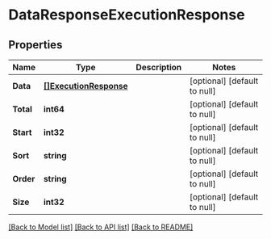 # DataResponseExecutionResponse

## Properties
Name | Type | Description | Notes
------------ | ------------- | ------------- | -------------
**Data** | [**[]ExecutionResponse**](ExecutionResponse.md) |  | [optional] [default to null]
**Total** | **int64** |  | [optional] [default to null]
**Start** | **int32** |  | [optional] [default to null]
**Sort** | **string** |  | [optional] [default to null]
**Order** | **string** |  | [optional] [default to null]
**Size** | **int32** |  | [optional] [default to null]

[[Back to Model list]](../README.md#documentation-for-models) [[Back to API list]](../README.md#documentation-for-api-endpoints) [[Back to README]](../README.md)

